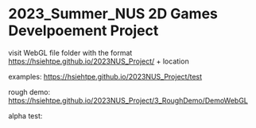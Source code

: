 # 2023_Summer_NUS 2D Games Develpoement Project

visit WebGL file folder with the format https://hsiehtpe.github.io/2023NUS_Project/ + location


examples: https://hsiehtpe.github.io/2023NUS_Project/test

rough demo: https://hsiehtpe.github.io/2023NUS_Project/3_RoughDemo/DemoWebGL

alpha test: 